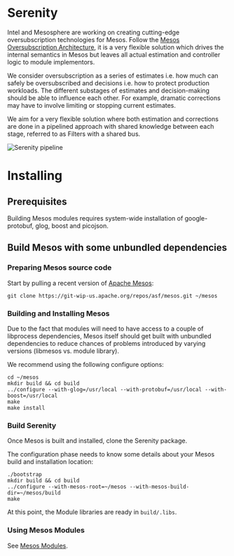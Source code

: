 # Serenity

Intel and Mesosphere are working on creating cutting-edge oversubscription
technologies for Mesos. Follow the [Mesos Oversubscription Architecture](https://docs.google.com/document/d/1pUnElxHy1uWfHY_FOvvRC73QaOGgdXE0OXN-gbxdXA0/edit), it
is a very flexible solution which drives the internal semantics in Mesos but
leaves all actual estimation and controller logic to module implementors.

We consider oversubscription as a series of estimates i.e. how much can safely
be oversubscribed and decisions i.e. how to protect production workloads. The
different substages of estimates and decision-making should be able to
influence each other. For example, dramatic corrections may have to involve
limiting or stopping current estimates.

We aim for a very flexible solution where both estimation and corrections are
done in a pipelined approach with shared knowledge between each stage, referred
to as Filters with a shared bus.

![Serenity pipeline](https://github.com/mesosphere/serenity/blob/master/docs/images/serenity_pipeline.png)


# Installing

## Prerequisites

Building Mesos modules requires system-wide installation of google-protobuf,
glog, boost and picojson.

## Build Mesos with some unbundled dependencies

### Preparing Mesos source code

Start by pulling a recent version of [Apache Mesos](https://git-wip-us.apache.org/repos/asf/mesos.git):

```
git clone https://git-wip-us.apache.org/repos/asf/mesos.git ~/mesos
```

### Building and Installing Mesos

Due to the fact that modules will need to have access to a couple of libprocess
dependencies, Mesos itself should get built with unbundled dependencies to
reduce chances of problems introduced by varying versions (libmesos vs. module
library).

We recommend using the following configure options:

```
cd ~/mesos
mkdir build && cd build
../configure --with-glog=/usr/local --with-protobuf=/usr/local --with-boost=/usr/local
make
make install
```

### Build Serenity

Once Mesos is built and installed, clone the Serenity package.

The configuration phase needs to know some details about your Mesos build and installation
location:

```
./bootstrap
mkdir build && cd build
../configure --with-mesos-root=~/mesos --with-mesos-build-dir=~/mesos/build
make
```

At this point, the Module libraries are ready in `build/.libs`.

### Using Mesos Modules

See [Mesos Modules](http://mesos.apache.org/documentation/latest/modules/).
